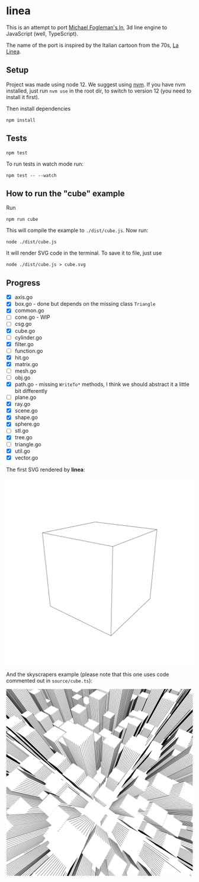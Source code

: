 # linea

This is an attempt to port [Michael Fogleman's ln](https://github.com/fogleman/ln), 3d line engine to JavaScript (well, TypeScript).

The name of the port is inspired by the Italian cartoon from the 70s, [La Linea](https://en.wikipedia.org/wiki/La_Linea_(TV_series)).

## Setup

Project was made using node 12. We suggest using [nvm](https://github.com/nvm-sh/nvm). If you have nvm installed, just run `nvm use` in the root dir, to switch to version 12 (you need to install it first).

Then install dependencies

```
npm install
```

## Tests

```
npm test
```

To run tests in watch mode run:

```
npm test -- --watch
```

## How to run the "cube" example

Run

```
npm run cube
```

This will compile the example to `./dist/cube.js`. 
Now run:

```
node ./dist/cube.js
```

It will render SVG code in the terminal. To save it to file, just use 

```
node ./dist/cube.js > cube.svg
```

## Progress

* [x] axis.go
* [x] box.go - done but depends on the missing class `Triangle`
* [x] common.go
* [ ] cone.go - WIP
* [ ] csg.go
* [x] cube.go
* [ ] cylinder.go
* [x] filter.go
* [ ] function.go
* [x] hit.go
* [x] matrix.go
* [ ] mesh.go
* [ ] obj.go
* [x] path.go - missing `WriteTo*` methods, I think we should abstract it a little bit differently
* [ ] plane.go
* [x] ray.go
* [x] scene.go
* [x] shape.go
* [x] sphere.go
* [ ] stl.go
* [x] tree.go
* [ ] triangle.go
* [x] util.go
* [x] vector.go

The first SVG rendered by **linea**:

![](./svg/cube.svg)

And the skyscrapers example (please note that this one uses code commented out in `source/cube.ts`):

![](./svg/skyscrapers.svg)
